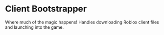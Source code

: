 # Client Bootstrapper

Where much of the magic happens! Handles downloading Roblox client files and launching into the game.
